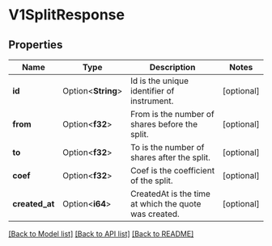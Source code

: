# V1SplitResponse

## Properties

Name | Type | Description | Notes
------------ | ------------- | ------------- | -------------
**id** | Option<**String**> | Id is the unique identifier of instrument. | [optional]
**from** | Option<**f32**> | From is the number of shares before the split. | [optional]
**to** | Option<**f32**> | To is the number of shares after the split. | [optional]
**coef** | Option<**f32**> | Coef is the coefficient of the split. | [optional]
**created_at** | Option<**i64**> | CreatedAt is the time at which the quote was created. | [optional]

[[Back to Model list]](../README.md#documentation-for-models) [[Back to API list]](../README.md#documentation-for-api-endpoints) [[Back to README]](../README.md)


